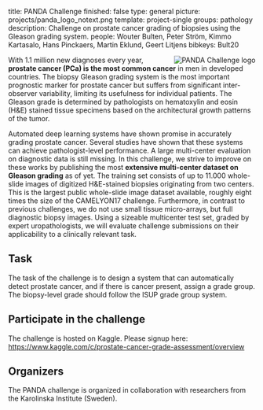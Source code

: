 title: PANDA Challenge
finished: false
type: general
picture: projects/panda_logo_notext.png
template: project-single
groups: pathology
description: Challenge on prostate cancer grading of biopsies using the Gleason grading system.
people: Wouter Bulten, Peter Ström, Kimmo Kartasalo, Hans Pinckaers, Martin Eklund, Geert Litjens 
bibkeys: Bult20

<img alt="PANDA Challenge logo" class="img-fluid" src="https://www.computationalpathologygroup.eu/images/projects/panda_logo_square.png" style="max-width: 300px; float: right; padding-left: 1em;">


With 1.1 million new diagnoses every year, **prostate cancer (PCa) is the most common cancer** in men in developed countries. The biopsy Gleason grading system is the most important prognostic marker for prostate cancer but suffers from significant inter-observer variability, limiting its usefulness for individual patients. The Gleason grade is determined by pathologists on hematoxylin and eosin (H&E) stained tissue specimens based on the architectural growth patterns of the tumor.

Automated deep learning systems have shown promise in accurately grading prostate cancer. Several studies have shown that these systems can achieve pathologist-level performance. A large multi-center evaluation on diagnostic data is still missing. In this challenge, we strive to improve on these works by publishing the most **extensive multi-center dataset on Gleason grading** as of yet. The training set consists of up to 11.000 whole-slide images of digitized H&E-stained biopsies originating from two centers. This is the largest public whole-slide image dataset available, roughly eight times the size of the CAMELYON17 challenge. Furthermore, in contrast to previous challenges, we do not use small tissue micro-arrays, but full diagnostic biopsy images. Using a sizeable multicenter test set, graded by expert uropathologists, we will evaluate challenge submissions on their applicability to a clinically relevant task.

## Task

The task of the challenge is to design a system that can automatically detect prostate cancer, and if there is cancer present, assign a grade group. The biopsy-level grade should follow the ISUP grade group system.

## Participate in the challenge

The challenge is hosted on Kaggle. Please signup here: https://www.kaggle.com/c/prostate-cancer-grade-assessment/overview

## Organizers

The PANDA challenge is organized in collaboration with researchers from the Karolinska Institute (Sweden).

